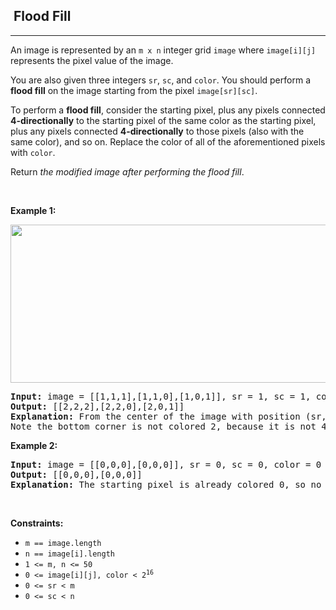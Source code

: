 <h2>  Flood Fill</h2><hr><div><p>An image is represented by an <code>m x n</code> integer grid <code>image</code> where <code>image[i][j]</code> represents the pixel value of the image.</p>

<p>You are also given three integers <code>sr</code>, <code>sc</code>, and <code>color</code>. You should perform a <strong>flood fill</strong> on the image starting from the pixel <code>image[sr][sc]</code>.</p>

<p>To perform a <strong>flood fill</strong>, consider the starting pixel, plus any pixels connected <strong>4-directionally</strong> to the starting pixel of the same color as the starting pixel, plus any pixels connected <strong>4-directionally</strong> to those pixels (also with the same color), and so on. Replace the color of all of the aforementioned pixels with <code>color</code>.</p>

<p>Return <em>the modified image after performing the flood fill</em>.</p>

<p>&nbsp;</p>
<p><strong>Example 1:</strong></p>
<img alt="" src="https://assets.leetcode.com/uploads/2021/06/01/flood1-grid.jpg" style="width: 613px; height: 253px;">
<pre><strong>Input:</strong> image = [[1,1,1],[1,1,0],[1,0,1]], sr = 1, sc = 1, color = 2
<strong>Output:</strong> [[2,2,2],[2,2,0],[2,0,1]]
<strong>Explanation:</strong> From the center of the image with position (sr, sc) = (1, 1) (i.e., the red pixel), all pixels connected by a path of the same color as the starting pixel (i.e., the blue pixels) are colored with the new color.
Note the bottom corner is not colored 2, because it is not 4-directionally connected to the starting pixel.
</pre>

<p><strong>Example 2:</strong></p>

<pre><strong>Input:</strong> image = [[0,0,0],[0,0,0]], sr = 0, sc = 0, color = 0
<strong>Output:</strong> [[0,0,0],[0,0,0]]
<strong>Explanation:</strong> The starting pixel is already colored 0, so no changes are made to the image.
</pre>

<p>&nbsp;</p>
<p><strong>Constraints:</strong></p>

<ul>
	<li><code>m == image.length</code></li>
	<li><code>n == image[i].length</code></li>
	<li><code>1 &lt;= m, n &lt;= 50</code></li>
	<li><code>0 &lt;= image[i][j], color &lt; 2<sup>16</sup></code></li>
	<li><code>0 &lt;= sr &lt; m</code></li>
	<li><code>0 &lt;= sc &lt; n</code></li>
</ul>
</div>